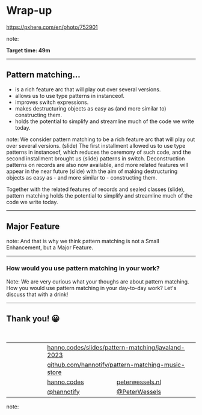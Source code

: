 <!-- .slide: data-background="img/background/final-puzzle-piece.jpg" data-background-color="black" data-background-opacity="0.4" -->

# Wrap-up <!-- .element: class="stroke" -->

<https://pxhere.com/en/photo/752901> <!-- .element: class="attribution" -->

note:

**Target time: 49m**

---

## Pattern matching...

- is a rich feature arc that will play out over several versions.
- allows us to use type patterns in instanceof. <!-- .element: class="fragment" -->
- improves switch expressions. <!-- .element: class="fragment" -->
- makes destructuring objects as easy as (and more similar to) constructing them.<!-- .element: class="fragment" -->
- holds the potential to simplify and streamline much of the code we write today.<!-- .element: class="fragment" -->

note:
We consider pattern matching to be a rich feature arc that will play out over several versions.
(slide) The first installment allowed us to use type patterns in instanceof, which reduces the
ceremony of such code, and the second installment brought us (slide) patterns in switch.
Deconstruction patterns on records are also now available, and more related features will appear in the near future (slide) with the aim of making destructuring objects as easy as - and more similar to - constructing them.

Together with the related features of records and sealed classes (slide), pattern matching holds the potential to simplify and streamline much of the code we write today.

---

<!-- .slide: data-background="https://thumbs.gfycat.com/DefiantElasticGadwall.webp" -->

## Major Feature <!-- .element: class="stroke" -->

note:
And that is why we think pattern matching is not a Small Enhancement, but a Major Feature.

---

<!-- .slide: data-background="https://thumbs.gfycat.com/JointEthicalAcouchi.webp" data-visibility="hidden" -->

### How would you use pattern matching in your work?

Note: We are very curious what your thoughs are about pattern matching.
How you would use pattern matching in your day-to-day work?
Let's discuss that with a drink!

---

<h2>Thank you! 😀</h2>
<br />
<table>
<tr>
        <td width="20%" style="text-align: right; vertical-align: middle;"><img width="25%"
                data-src="img/icons/slide-deck.png" class="no-background" /></td>
        <td style="vertical-align: middle;" colspan="2"><a href="https://hanno.codes/slides/pattern-matching/javaland-2023">hanno.codes/slides/pattern-matching/javaland-2023</a>
        </td>
</tr>
<tr>
        <td style="text-align: right; vertical-align: middle;"><img width="25%"
                data-src="img/icons/github.png" class="no-background" /></td>
        <td style="vertical-align: middle;" colspan="2"><a 
                href="https://github.com/hannotify/pattern-matching-music-store">github.com/hannotify/pattern-matching-music-store</a>
        </td>
</tr>
<tr>
        <td style="text-align: right; vertical-align: middle;"><img width="25%" data-src="img/icons/website.png" class="no-background" /></td>
        <td style="vertical-align: middle;"><a
                href="https://hanno.codes">hanno.codes</a></td>
        <td style="vertical-align: middle;"><a
                href="https://peterwessels.nl">peterwessels.nl</a></td>
</tr>
<tr>
        <td style="text-align: right; vertical-align: middle;"><img width="25%"
                data-src="img/icons/twitter-white.png" class="no-background" /></td>
        <td style="vertical-align: middle;"><a href="https://www.twitter.com/hannotify">@hannotify</a></td>
        <td style="vertical-align: middle;"><a href="https://www.twitter.com/PeterWessels">@PeterWessels</a></td>
</tr>
</table>

note:
